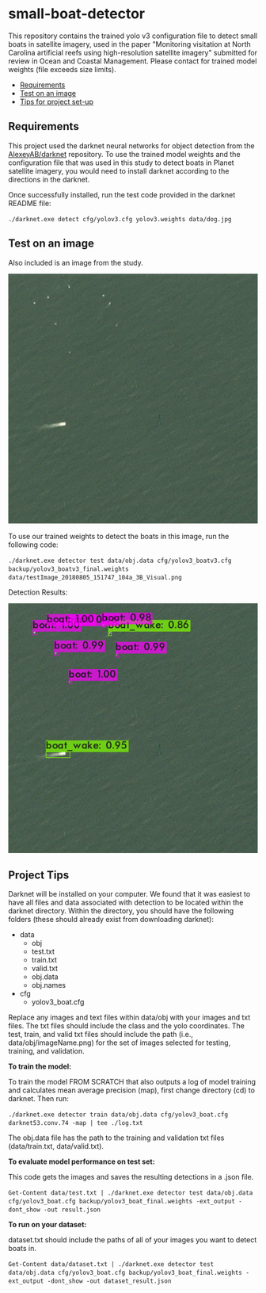 # small-boat-detector
This repository contains the trained yolo v3 configuration file to detect small boats in satellite imagery, used in the paper "Monitoring visitation at North Carolina artificial reefs using high-resolution satellite imagery" submitted for review in Ocean and Coastal Management. Please contact for trained model weights (file exceeds size limits).

- [Requirements](#Requirements)
- [Test on an image](#Test-on-an-image)
- [Tips for project set-up](#Project-Tips)


## Requirements
This project used the darknet neural networks for object detection from the [AlexeyAB/darknet](https://github.com/AlexeyAB/darknet) repository. To use the trained model weights and the configuration file that was used in this study to detect boats in Planet satellite imagery, you would need to install darknet according to the directions in the darknet.

Once successfully installed, run the test code provided in the darknet README file:

  `./darknet.exe detect cfg/yolov3.cfg yolov3.weights data/dog.jpg`

## Test on an image
Also included is an image from the study. 

![Satellite image showing boats](testImage_20180805_151747_104a_3B_Visual.png)

To use our trained weights to detect the boats in this image, run the following code:

`./darknet.exe detector test data/obj.data cfg/yolov3_boatv3.cfg backup/yolov3_boatv3_final.weights data/testImage_20180805_151747_104a_3B_Visual.png`

Detection Results:

![Satellite image now showing detection results around each boat](predictions.jpg)

## Project Tips
Darknet will be installed on your computer. We found that it was easiest to have all files and data associated with detection to be located within the darknet directory. Within the directory, you should have the following folders (these should already exist from downloading darknet):
- data
  - obj
  - test.txt
  - train.txt
  - valid.txt
  - obj.data
  - obj.names
- cfg
  - yolov3_boat.cfg

Replace any images and text files within data/obj with your images and txt files. The txt files should include the class and the yolo coordinates. The test, train, and valid txt files should include the path (i.e., data/obj/imageName.png) for the set of images selected for testing, training, and validation.

**To train the model:**

To train the model FROM SCRATCH that also outputs a log of model training and calculates mean average precision (map), first change directory (cd) to darknet. Then run:

`./darknet.exe detector train data/obj.data cfg/yolov3_boat.cfg darknet53.conv.74 -map | tee ./log.txt`

The obj.data file has the path to the training and validation txt files (data/train.txt, data/valid.txt).

**To evaluate model performance on test set:**

This code gets the images and saves the resulting detections in a .json file.

`Get-Content data/test.txt | ./darknet.exe detector test data/obj.data cfg/yolov3_boat.cfg backup/yolov3_boat_final.weights -ext_output -dont_show -out result.json`

**To run on your dataset:**

dataset.txt should include the paths of all of your images you want to detect boats in.

`Get-Content data/dataset.txt | ./darknet.exe detector test data/obj.data cfg/yolov3_boat.cfg backup/yolov3_boat_final.weights -ext_output -dont_show -out dataset_result.json`

